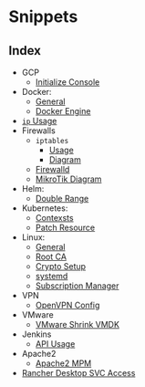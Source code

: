 # Snippets

## Index

- GCP
  - [Initialize Console](md-files/gcp/init-console.md)
- Docker:
  - [General](md-files/docker/general.md)
  - [Docker Engine](md-files/docker/settings.md)
- [`ip` Usage](md-files/linux/ip.md)
- Firewalls
  - `iptables`
    - [Usage](md-files/firewalls/iptables.md)
    - [Diagram](md-files/firewalls/iptables-diagram.md)
  - [Firewalld](md-files/firewalls/firewalld.md)
  - [MikroTik Diagram](md-files/firewalls/mikrotik-diagram.md)
- Helm:
  - [Double Range](md-files/helm/double-range.md)
- Kubernetes:
  - [Contexsts](md-files/kubernetes/contexts.md)
  - [Patch Resource](md-files/kubernetes/patch-resource.md)
- Linux:
  - [General](md-files/linux/general.md)
  - [Root CA](md-files/linux/root-ca.md)
  - [Crypto Setup](md-files/linux/crypt-setup.md)
  - [systemd](md-files/linux/systemd.md)
  - [Subscription Manager](md-files/linux/subscription-manager.md)
- VPN
  - [OpenVPN Config](md-files/openvpn/config.md)
- VMware
  - [VMware Shrink VMDK](md-files/vmware/shrink-vmdk.md)
- Jenkins
  - [API Usage](md-files/jenkins/api-usage.md)
- Apache2
  - [Apache2 MPM](md-files/apache2/mpm.md)
- [Rancher Desktop SVC Access](md-files/rancher-desktop/svc-access.md)

